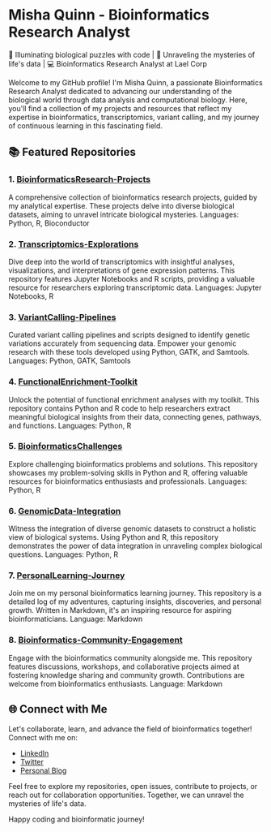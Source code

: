 # Misha Quinn - Bioinformatics Research Analyst

🔬 Illuminating biological puzzles with code | 🧬 Unraveling the mysteries of life's data | 💻 Bioinformatics Research Analyst at Lael Corp

Welcome to my GitHub profile! I'm Misha Quinn, a passionate Bioinformatics Research Analyst dedicated to advancing our understanding of the biological world through data analysis and computational biology. Here, you'll find a collection of my projects and resources that reflect my expertise in bioinformatics, transcriptomics, variant calling, and my journey of continuous learning in this fascinating field.

## 📚 Featured Repositories

### 1. [BioinformaticsResearch-Projects](https://github.com/mishaquinn/BioinformaticsResearch-Projects)

A comprehensive collection of bioinformatics research projects, guided by my analytical expertise. These projects delve into diverse biological datasets, aiming to unravel intricate biological mysteries. Languages: Python, R, Bioconductor

### 2. [Transcriptomics-Explorations](https://github.com/mishaquinn/Transcriptomics-Explorations)

Dive deep into the world of transcriptomics with insightful analyses, visualizations, and interpretations of gene expression patterns. This repository features Jupyter Notebooks and R scripts, providing a valuable resource for researchers exploring transcriptomic data. Languages: Jupyter Notebooks, R

### 3. [VariantCalling-Pipelines](https://github.com/mishaquinn/VariantCalling-Pipelines)

Curated variant calling pipelines and scripts designed to identify genetic variations accurately from sequencing data. Empower your genomic research with these tools developed using Python, GATK, and Samtools. Languages: Python, GATK, Samtools

### 4. [FunctionalEnrichment-Toolkit](https://github.com/mishaquinn/FunctionalEnrichment-Toolkit)

Unlock the potential of functional enrichment analyses with my toolkit. This repository contains Python and R code to help researchers extract meaningful biological insights from their data, connecting genes, pathways, and functions. Languages: Python, R

### 5. [BioinformaticsChallenges](https://github.com/mishaquinn/BioinformaticsChallenges)

Explore challenging bioinformatics problems and solutions. This repository showcases my problem-solving skills in Python and R, offering valuable resources for bioinformatics enthusiasts and professionals. Languages: Python, R

### 6. [GenomicData-Integration](https://github.com/mishaquinn/GenomicData-Integration)

Witness the integration of diverse genomic datasets to construct a holistic view of biological systems. Using Python and R, this repository demonstrates the power of data integration in unraveling complex biological questions. Languages: Python, R

### 7. [PersonalLearning-Journey](https://github.com/mishaquinn/PersonalLearning-Journey)

Join me on my personal bioinformatics learning journey. This repository is a detailed log of my adventures, capturing insights, discoveries, and personal growth. Written in Markdown, it's an inspiring resource for aspiring bioinformaticians. Language: Markdown

### 8. [Bioinformatics-Community-Engagement](https://github.com/mishaquinn/Bioinformatics-Community-Engagement)

Engage with the bioinformatics community alongside me. This repository features discussions, workshops, and collaborative projects aimed at fostering knowledge sharing and community growth. Contributions are welcome from bioinformatics enthusiasts. Language: Markdown

## 🌐 Connect with Me

Let's collaborate, learn, and advance the field of bioinformatics together! Connect with me on:

- [LinkedIn](https://www.linkedin.com/in/mishaquinn)
- [Twitter](https://twitter.com/mishaquinn)
- [Personal Blog](https://mishaquinn.com)

Feel free to explore my repositories, open issues, contribute to projects, or reach out for collaboration opportunities. Together, we can unravel the mysteries of life's data.

Happy coding and bioinformatic journey!
